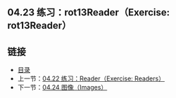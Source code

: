 ## 04.23 练习：rot13Reader（Exercise: rot13Reader）


## 链接
* [目录](https://github.com/gnefiy/go-zh/blob/master/tour/directory.md)
* 上一节：[04.22 练习：Reader（Exercise: Readers）](https://github.com/gnefiy/go-zh/blob/master/tour/methods/04.22.md)
* 下一节：[04.24 图像（Images）](https://github.com/gnefiy/go-zh/blob/master/tour/methods/04.24.md)
